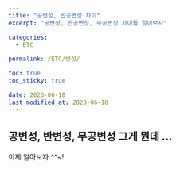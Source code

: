 ```yaml
---
title: "공변성, 반공변성 차이"
excerpt: "공변성, 반공변성, 무공변성 차이를 알아보자"

categories:
  - ETC

permalink: /ETC/변성/

toc: true
toc_sticky: true

date: 2023-06-18
last_modified_at: 2023-06-18
---
```


## 공변성, 반변성, 무공변성 그게 뭔데 ...

이제 알아보자 ^^~!
